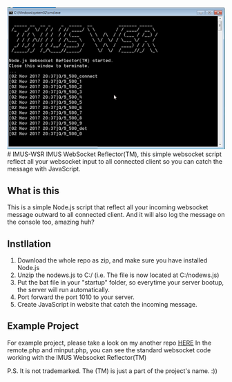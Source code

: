 <img src="https://raw.githubusercontent.com/tobychui/IMUS-WSR/master/wsr_preview.png">
# IMUS-WSR
IMUS WebSocket Reflector(TM), this simple websocket script reflect all your websocket input to all connected client so you can catch the message with JavaScript.

## What is this
This is a simple Node.js script that reflect all your incoming websocket message outward to all connected client.
And it will also log the message on the console too, amazing huh?

## Instllation
1. Download the whole repo as zip, and make sure you have installed Node.js
2. Unzip the nodews.js to C:/ (i.e. The file is now located at C:/nodews.js)
3. Put the bat file in your "startup" folder, so everytime your server bootup, the server will run automatically.
4. Port forward the port 1010 to your server.
5. Create JavaScript in website that catch the incoming message.

## Example Project
For example project, please take a look on my another repo <a href="https://github.com/tobychui/Q-9-Online">HERE</a>
In the remote.php and minput.php, you can see the standard websocket code working with the IMUS Websocket Reflector(TM)

P.S. It is not trademarked. The (TM) is just a part of the project's name. :))
